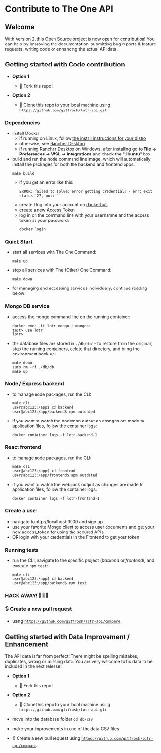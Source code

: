 # Contribute to The One API

## Welcome 

With Version 2, this Open Source project is now open for contribution! You can help by improving the documentation, submitting bug reports & feature requests, writing code or enhancing the actual API data.

## Getting started with Code contribution

- **Option 1**
    - 🍴 Fork this repo!

- **Option 2**
    - 👯 Clone this repo to your local machine using `https://github.com/gitfrosh/lotr-api.git`

### Dependencies

- install Docker
    - if running on Linux, follow [the install instructions for your distro](https://docs.docker.com/engine/install/#supported-platforms)
    - otherwise, see [Rancher Desktop](https://rancherdesktop.io/)
    - if running Rancher Desktop on Windows, after installing go to **File → Preferences → WSL → Integrations** and check the "**Ubuntu**" box
- build and run the node command line image, which will automatically install the packages for both the backend and frontend apps:
    ```
    make build
    ```
    - if you get an error like this:
        ```
        ERROR: failed to solve: error getting credentials - err: exit status 127, out: ``
        ```
    - create / log into your account on [dockerhub](https://hub.docker.com)
    - create a new [Access Token](https://hub.docker.com/settings/security)
    - log in on the command line with your usernamne and the access token as your password:
        ```
        docker login
        ```

### Quick Start

- start all services with The One Command:
    ```
    make up
    ```
- stop all services with The (Other) One Command:
    ```
    make down
    ```
- for managing and accessing services individually, continue reading below

### Mongo DB service

- access the mongo command line on the running container:
    ```
    docker exec -it lotr-mongo-1 mongosh
    test> use lotr
    lotr>
    ```
- the database files are stored in `./db/db/` - to restore from the original, stop the running containers, delete that directory, and bring the environment back up:
    ```
    make down
    sudo rm -rf ./db/db
    make up
    ```

### Node / Express backend

- to manage node packages, run the CLI:
    ```
    make cli
    user@abc123:/app$ cd backend
    user@abc123:/app/backend$ npm outdated
    ```
- if you want to watch the nodemon output as changes are made to application files, follow the container logs:
    ```
    docker container logs -f lotr-backend-1
    ```

### React frontend

- to manage node packages, run the CLI:
    ```
    make cli
    user@abc123:/app$ cd frontend
    user@abc123:/app/frontend$ npm outdated
    ```
- if you want to watch the webpack output as changes are made to application files, follow the container logs:
    ```
    docker container logs -f lotr-frontend-1
    ```

### Create a user

- navigate to http://localhost:3000 and sign up
- use your favorite Mongo client to access user documents and get your new access_token for using the secured APIs
- OR login with your credentials in the Frontend to get your token

### Running tests

- run the CLI, navigate to the specific project (*backend* or *frontend*), and execute `npm test`:
    ```
    make cli
    user@abc123:/app$ cd backend
    user@abc123:/app/backend$ npm test
    ```

### **HACK AWAY!** 🔨🔨🔨

### 🔃 Create a new pull request 

- using <a href="https://github.com/gitfrosh/lotr-api/compare" target="_blank">`https://github.com/gitfrosh/lotr-api/compare`</a>.

## Getting started with Data Improvement / Enhancement

The API data is far from perfect: There might be spelling mistakes, duplicates, wrong or missing data. You are very welcome to fix data to be included in the next release!

- **Option 1**
    - 🍴 Fork this repo!

- **Option 2**
    - 👯 Clone this repo to your local machine using `https://github.com/gitfrosh/lotr-api.git`

- move into the database folder `cd db/csv`
- make your improvements in one of the data CSV files
- 🔃 Create a new pull request using <a href="https://github.com/gitfrosh/lotr-api/compare" target="_blank">`https://github.com/gitfrosh/lotr-api/compare`</a>.
